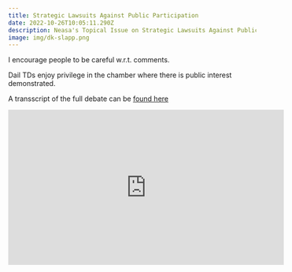 ```yaml
---
title: Strategic Lawsuits Against Public Participation
date: 2022-10-26T10:05:11.290Z
description: Neasa's Topical Issue on Strategic Lawsuits Against Public Participation.
image: img/dk-slapp.png
---
```

I encourage people to be careful w.r.t. comments. 

Dail TDs enjoy privilege in the chamber where there is public interest demonstrated.

A transscript of the full debate can be [found here](https://www.oireachtas.ie/en/debates/debate/dail/2022-10-25/31/#spk_436)

<iframe width="560" height="315" src="https://www.youtube.com/embed/IXueTq4wC7w" title="YouTube video player" frameborder="0" allow="accelerometer; autoplay; clipboard-write; encrypted-media; gyroscope; picture-in-picture" allowfullscreen></iframe>